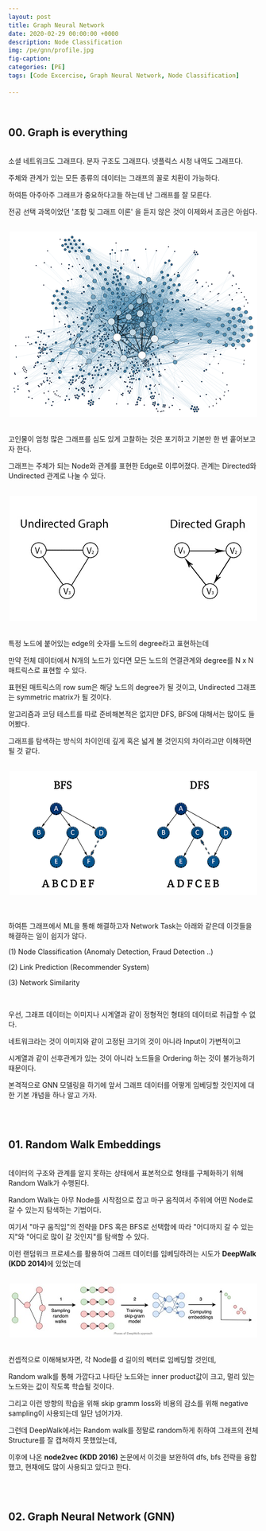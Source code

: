 ```yaml
---
layout: post
title: Graph Neural Network
date: 2020-02-29 00:00:00 +0000
description: Node Classification
img: /pe/gnn/profile.jpg 
fig-caption:   
categories: [PE]
tags: [Code Excercise, Graph Neural Network, Node Classification]

---
```

<br/>
  
## 00. Graph is everything
<br/>
소셜 네트워크도 그래프다.  분자 구조도 그래프다. 넷플릭스 시청 내역도 그래프다. 

주체와 관계가 있는 모든 종류의 데이터는 그래프의 꼴로 치환이 가능하다.

하여튼 아주아주 그래프가 중요하다고들 하는데 난 그래프를 잘 모른다. 

전공 선택 과목이었던 '조합 및 그래프 이론' 을 듣지 않은 것이 이제와서 조금은 아쉽다.

<br/>
<center><img src="/assets/img/pe/gnn/gnnone.jpg"></center>
<br/>
  
고인물이 엄청 많은 그래프를 심도 있게 고찰하는 것은 포기하고 기본만 한 번 훝어보고자 한다.  
  
그래프는 주체가 되는 Node와 관계를 표현한 Edge로 이루어졌다. 관계는 Directed와 Undirected 관계로 나눌 수 있다.  
  
<br/>
<center><img src="/assets/img/pe/gnn/gnntwo.jpg"></center>
<br/>
  
특정 노드에 붙어있는 edge의 숫자를 노드의 degree라고 표현하는데  
  
만약 전체 데이터에서 N개의 노드가 있다면 모든 노드의 연결관계와 degree를 N x N 매트릭스로 표현할 수 있다.  
  
표현된 매트릭스의 row sum은 해당 노드의 degree가 될 것이고, Undirected 그래프는 symmetric matrix가 될 것이다.  
  
알고리즘과 코딩 테스트를 따로 준비해본적은 없지만 DFS, BFS에 대해서는 많이도 들어봤다.  
  
그래프를 탐색하는 방식의 차이인데 깊게 혹은 넓게 볼 것인지의 차이라고만 이해하면 될 것 같다.  
  
<br/>
<center><img src="/assets/img/pe/gnn/gnnthree.jpg"></center>
<br/>

<br/>

하여튼 그래프에서 ML을 통해 해결하고자 Network Task는 아래와 같은데 이것들을 해결하는 일이 쉽지가 않다.  
  
(1) Node Classification (Anomaly Detection, Fraud Detection ..)  
  
(2) Link Prediction (Recommender System)  
  
(3) Network Similarity  
  
<br/>
  
우선, 그래프 데이터는 이미지나 시계열과 같이 정형적인 형태의 데이터로 취급할 수 없다.  
  
네트워크라는 것이 이미지와 같이 고정된 크기의 것이 아니라 Input이 가변적이고  
  
시계열과 같이 선후관계가 있는 것이 아니라 노드들을 Ordering 하는 것이 불가능하기 때문이다.  
  
본격적으로 GNN 모델링을 하기에 앞서 그래프 데이터를 어떻게 임베딩할 것인지에 대한 기본 개념을 하나 알고 가자.  
  
<br/>

<br/>

## 01.  Random Walk Embeddings  
<br/>
데이터의 구조와 관계를 알지 못하는 상태에서 표본적으로 형태를 구체화하기 위해 Random Walk가 수행된다.
  
Random Walk는 아무 Node를 시작점으로 잡고 마구 움직여서 주위에 어떤 Node로 갈 수 있는지 탐색하는 기법이다.  
  
여기서 "마구 움직임"의 전략을 DFS 혹은 BFS로 선택함에 따라 "어디까지 갈 수 있는지"와 "어디로 많이 갈 것인지"를 탐색할 수 있다.  
  
이런 랜덤워크 프로세스를 활용하여 그래프 데이터를 임베딩하려는 시도가 <b>DeepWalk (KDD 2014)</b>에 있었는데  
  
<br/>
<center><img src="/assets/img/pe/gnn/gnnfour.jpg"></center>
<br/>
  
컨셉적으로 이해해보자면, 각 Node를 d 길이의 벡터로 임베딩할 것인데,  
  
Random walk를 통해 가깝다고 나타단 노드와는 inner product값이 크고, 멀리 있는 노드와는 값이 작도록 학습될 것이다.  
  
그리고 이런 방향의 학습을 위해 skip gramm loss와 비용의 감소를 위해 negative sampling이 사용되는데 일단 넘어가자.  
  
그런데 DeepWalk에서는 Random walk를 정말로 random하게 취하여 그래프의 전체 Structure를 잘 캡쳐하지 못했었는데,  
  
이후에 나온 <b>node2vec (KDD 2016)</b> 논문에서 이것을 보완하여 dfs, bfs 전략을 융합했고, 현재에도 많이 사용되고 있다고 한다.  

<br/>

<br/>

## 02.  Graph Neural Network (GNN)


